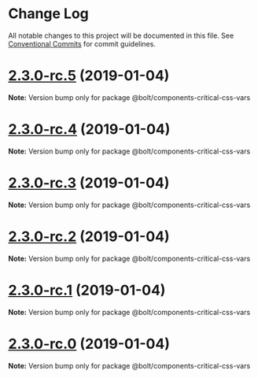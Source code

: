 # Change Log

All notable changes to this project will be documented in this file.
See [Conventional Commits](https://conventionalcommits.org) for commit guidelines.

# [2.3.0-rc.5](https://github.com/bolt-design-system/bolt/tree/master/packages/components/bolt-critical-css-vars/compare/v2.3.0-rc.4...v2.3.0-rc.5) (2019-01-04)

**Note:** Version bump only for package @bolt/components-critical-css-vars





# [2.3.0-rc.4](https://github.com/bolt-design-system/bolt/tree/master/packages/components/bolt-critical-css-vars/compare/v2.3.0-rc.3...v2.3.0-rc.4) (2019-01-04)

**Note:** Version bump only for package @bolt/components-critical-css-vars





# [2.3.0-rc.3](https://github.com/bolt-design-system/bolt/tree/master/packages/components/bolt-critical-css-vars/compare/v2.3.0-rc.2...v2.3.0-rc.3) (2019-01-04)

**Note:** Version bump only for package @bolt/components-critical-css-vars





# [2.3.0-rc.2](https://github.com/bolt-design-system/bolt/tree/master/packages/components/bolt-critical-css-vars/compare/v2.3.0-rc.1...v2.3.0-rc.2) (2019-01-04)

**Note:** Version bump only for package @bolt/components-critical-css-vars





# [2.3.0-rc.1](https://github.com/bolt-design-system/bolt/tree/master/packages/components/bolt-critical-css-vars/compare/vv2.3.0-rc.0...v2.3.0-rc.1) (2019-01-04)

**Note:** Version bump only for package @bolt/components-critical-css-vars





# [2.3.0-rc.0](https://github.com/bolt-design-system/bolt/tree/master/packages/components/bolt-critical-css-vars/compare/v2.2.1...v2.3.0-rc.0) (2019-01-04)

**Note:** Version bump only for package @bolt/components-critical-css-vars
